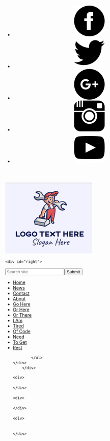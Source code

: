 <!doctype html>
<html>
<head>
<meta charset="UTF-8">
<title>Rafael - </title>
<link href="main.css" rel="stylesheet" type="text/css">
</head>
<body>
	<div id= "wrapper">
      <header id="HeaderMenu">
       <ul id="horizontal-list">
         <li><a href="#"><img src="assetts/facebook.png" alt="Facebook" class="SocialMediaIcon" border="0"></a></li>
         <li><a href="#"><img src="Assetts/twitter.png" alt="Twitter" class="SocialMediaIcon" border="0"></a></li>
		  <li><a href="#"><img src="Assetts/google.png" alt="GooglePlus" class="SocialMediaIcon" border="0"></a></li> 
		   <li><a href="#"><img src="Assetts/instagram.png" alt="Twitter" class="SocialMediaIcon" border="0"></a></li>
		   <li><a href="#"><img src="Assetts/youtube.png" alt="Twitter" class="SocialMediaIcon" border="0"></a></li>
	    </ul>
      </header>
	</div>
      
<!-- <div id= "WrapperTittle">
		
		
		<table id="TableTittle">
  <tbody>
    <tr>
		<td><img src="assetts/Logo.png" alt="Logo"></td>
    </tr>
	  <tr>
		  <td id="tdright"><input type="search" placeholder="Search site"><input type="submit"></td>
		</tr>
  </tbody>
</table> -->
	
<div class="flexcontainer">
	<div id="left">
<img id="logo" src="assetts/Logo.png" alt="Logo">
	</div>
	
	<div id="right">
<input id="search" type="search" placeholder="Search site"><input id="searchbutton" type="submit">
	</div>


</div>
<div class="navigation">
		<div id="NavNav">
			<ul id="ul">
<li id="a"><a href="default.asp">Home</a></li>
  <li><a href="news.asp">News</a></li>
  <li><a href="contact.asp">Contact</a></li>
  <li><a href="you.asp">About</a></li>
<li><a href="news.asp">Go Here</a></li>
  <li><a href="contact.asp">Or Here</a></li>
  <li><a href="about.asp">Or There</a></li>
<li><a href="news.asp">I Am</a></li>
  <li><a href="contact.asp">Tired</a></li>
  <li><a href="about.asp">Of Code</a></li>
<li><a href="news.asp">Need</a></li>
  <li><a href="contact.asp">To Get</a></li>
  <li><a href="about.asp">Rest</a></li>
				
			</ul>
	</div>
		</div>
<div class="flexcontainer2">
	
	
	<div>
			
	</div>
	
	<div>
			
	</div>
	
	<div>
	
			
	</div>
	
	
</div>
	
	
	
	
	
	
	
	

	
</body>
	
</html>
